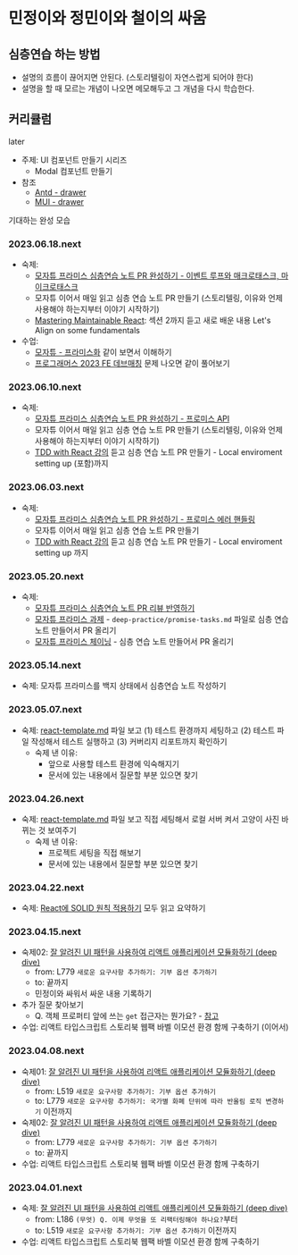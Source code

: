 # 민정이와 정민이와 철이의 싸움

## 심층연습 하는 방법

- 설명의 흐름이 끊어지면 안된다. (스토리텔링이 자연스럽게 되어야 한다)
- 설명을 할 때 모르는 개념이 나오면 메모해두고 그 개념을 다시 학습한다.

## 커리큘럼

later

- 주제: UI 컴포넌트 만들기 시리즈
  - Modal 컴포넌트 만들기
- 참조
  - [Antd - drawer](https://ant.design/components/drawer)
  - [MUI - drawer](https://mui.com/material-ui/react-drawer/)

기대하는 완성 모습

### 2023.06.18.next

- 숙제:
  - [모자튜 프라미스 심층연습 노트 PR 완성하기 - 이벤트 루프와 매크로태스크, 마이크로태스크](https://ko.javascript.info/event-loop)
  - 모자튜 이어서 매일 읽고 심층 연습 노트 PR 만들기 (스토리텔링, 이유와 언제 사용해야 하는지부터 이야기 시작하기)
  - [Mastering Maintainable React](https://www.udemy.com/course/mastering-maintainable-react/): 섹션 2까지 듣고 새로 배운 내용 Let's Align on some fundamentals
- 수업:
  - [모자튜 - 프라미스화](https://ko.javascript.info/promisify) 같이 보면서 이해하기
  - [프로그래머스 2023 FE 데브매칭](https://career.programmers.co.kr/competitions/3387) 문제 나오면 같이 풀어보기

### 2023.06.10.next

- 숙제:
  - [모자튜 프라미스 심층연습 노트 PR 완성하기 - 프로미스 API](https://ko.javascript.info/promise-api)
  - 모자튜 이어서 매일 읽고 심층 연습 노트 PR 만들기 (스토리텔링, 이유와 언제 사용해야 하는지부터 이야기 시작하기)
  - [TDD with React 강의](https://icodeit.thinkific.com/courses/test-driven-development-with-react) 듣고 심층 연습 노트 PR 만들기 - Local enviroment setting up (포함)까지

### 2023.06.03.next

- 숙제:
  - [모자튜 프라미스 심층연습 노트 PR 완성하기 - 프로미스 에러 핸들링](https://github.com/ono212/rumicube/pull/4#event-9417792039)
  - 모자튜 이어서 매일 읽고 심층 연습 노트 PR 만들기
  - [TDD with React 강의](https://icodeit.thinkific.com/courses/test-driven-development-with-react) 듣고 심층 연습 노트 PR 만들기 - Local enviroment setting up 까지

### 2023.05.20.next

- 숙제:
  - [모자튜 프라미스 심층연습 노트 PR 리뷰 반영하기](https://github.com/ono212/rumicube/pull/1)
  - [모자튜 프라미스 과제](https://ko.javascript.info/promise-basics#tasks) - `deep-practice/promise-tasks.md` 파일로 심층 연습 노트 만들어서 PR 올리기
  - [모자튜 프라미스 체이닝](https://ko.javascript.info/promise-chaining) - 심층 연습 노트 만들어서 PR 올리기

### 2023.05.14.next

- 숙제: 모자튜 프라미스를 백지 상태에서 심층연습 노트 작성하기

### 2023.05.07.next

- 숙제: [react-template.md](./project-setting/react-template.md) 파일 보고 (1) 테스트 환경까지 세팅하고 (2) 테스트 파일 작성해서 테스트 실행하고 (3) 커버리지 리포트까지 확인하기
  - 숙제 낸 이유:
    - 앞으로 사용할 테스트 환경에 익숙해지기
    - 문서에 있는 내용에서 질문할 부분 있으면 찾기

### 2023.04.26.next

- 숙제: [react-template.md](./project-setting/react-template.md) 파일 보고 직접 세팅해서 로컬 서버 켜서 고양이 사진 바뀌는 것 보여주기
  - 숙제 낸 이유:
    - 프로젝트 세팅을 직접 해보기
    - 문서에 있는 내용에서 질문할 부분 있으면 찾기

### 2023.04.22.next

- 숙제: [React에 SOLID 원칙 적용하기](https://dev-boku.tistory.com/entry/%EB%B2%88%EC%97%AD-React%EC%97%90-SOLID-%EC%9B%90%EC%B9%99-%EC%A0%81%EC%9A%A9%ED%95%98%EA%B8%B0) 모두 읽고 요약하기

### 2023.04.15.next

- 숙제02: [잘 알려진 UI 패턴을 사용하여 리액트 애플리케이션 모듈화하기 (deep dive)](./react/architecture-with-ui-patterns.md)
  - from: L779 `새로운 요구사항 추가하기: 기부 옵션 추가하기`
  - to: 끝까지
  - 민정이와 싸워서 싸운 내용 기록하기
- 추가 질문 찾아보기
  - Q. 객체 프로퍼티 앞에 쓰는 `get` 접근자는 뭔가요? - [참고](https://ko.javascript.info/property-accessors)
- 수업: 리액트 타입스크립트 스토리북 웹팩 바벨 이모션 환경 함께 구축하기 (이어서)

### 2023.04.08.next

- 숙제01: [잘 알려진 UI 패턴을 사용하여 리액트 애플리케이션 모듈화하기 (deep dive)](./react/architecture-with-ui-patterns.md)
  - from: L519 `새로운 요구사항 추가하기: 기부 옵션 추가하기`
  - to: L779 `새로운 요구사항 추가하기: 국가별 화폐 단위에 따라 반올림 로직 변경하기` 이전까지
- 숙제02: [잘 알려진 UI 패턴을 사용하여 리액트 애플리케이션 모듈화하기 (deep dive)](./react/architecture-with-ui-patterns.md)
  - from: L779 `새로운 요구사항 추가하기: 기부 옵션 추가하기`
  - to: 끝까지
- 수업: 리액트 타입스크립트 스토리북 웹팩 바벨 이모션 환경 함께 구축하기

### 2023.04.01.next

- 숙제: [잘 알려진 UI 패턴을 사용하여 리액트 애플리케이션 모듈화하기 (deep dive)](./react/architecture-with-ui-patterns.md)
  - from: L186 `(무엇) Q. 이제 무엇을 또 리팩터링해야 하나요?`부터
  - to: L519 `새로운 요구사항 추가하기: 기부 옵션 추가하기` 이전까지
- 수업: 리액트 타입스크립트 스토리북 웹팩 바벨 이모션 환경 함께 구축하기
